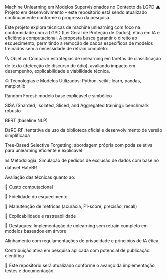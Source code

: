 Machine Unlearning em Modelos Supervisionados no Contexto da LGPD
⚠️ Projeto em desenvolvimento – este repositório está sendo atualizado continuamente conforme o progresso da pesquisa.

Este projeto explora técnicas de machine unlearning com foco na conformidade com a LGPD (Lei Geral de Proteção de Dados), ética em IA e eficiência computacional. A proposta busca garantir o direito ao esquecimento, permitindo a remoção de dados específicos de modelos treinados sem a necessidade de retrain completo.

🔍 Objetivo
Comparar estratégias de unlearning em tarefas de classificação de texto (detecção de discurso de ódio), avaliando impacto em desempenho, explicabilidade e viabilidade técnica.

⚙️ Tecnologias e Modelos Utilizados:
Python, scikit-learn, pandas, matplotlib

Random Forest: modelo base explicável e simbólico

SISA (Sharded, Isolated, Sliced, and Aggregated training): benchmark robusto

BERT (baseline NLP)

DaRE-RF: tentativa de uso da biblioteca oficial e desenvolvimento de versão simplificada

Tree-Based Selective Forgetting: abordagem própria com poda seletiva para unlearning eficiente e explicável

📊 Metodologia:
Simulação de pedidos de exclusão de dados com base no dataset HateBR

Avaliação das técnicas quanto ao:

🔹 Custo computacional

🔹 Fidelidade do esquecimento

🔹 Manutenção de métricas (acurácia, F1-score, precisão, recall)

🔹 Explicabilidade e rastreabilidade

📌 Destaques:
Implementação de unlearning sem retrain completo em modelos baseados em árvore

Alinhamento com regulamentações de privacidade e princípios de IA ética

Contribuição ativa em pesquisa aplicada com potencial de publicação científica

📁 Este repositório será atualizado conforme o avanço da implementação, testes e documentação.
